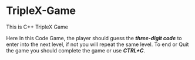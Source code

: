 # TripleX-Game
This is C++ TripleX Game 
<p>Here In this Code Game, the player should guess the <b><i>three-digit code</i></b> to enter into the next level, if not you will repeat the same level. To end or Quit the game you should complete the game or use <b><i>CTRL+C</i></b>. </p> 
